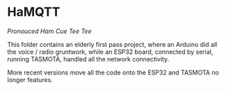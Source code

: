 # HaMQTT
_Pronouced Ham Cue Tee Tee_

This folder contains an elderly first pass project, where an Arduino did all the voice / radio gruntwork, while an ESP32 board, connected by serial, running TASMOTA, handled all the network connectivity.

More recent versions move all the code onto the ESP32 and TASMOTA no longer features.
